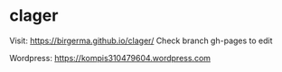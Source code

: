# clager
Visit: https://birgerma.github.io/clager/
Check branch gh-pages to edit 

Wordpress: https://kompis310479604.wordpress.com